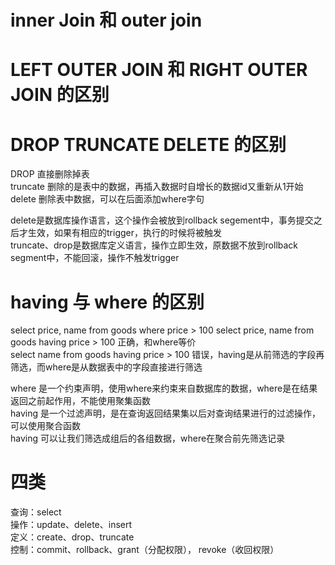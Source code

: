 # inner Join 和 outer join  

# LEFT OUTER JOIN 和 RIGHT OUTER JOIN 的区别  


# DROP TRUNCATE DELETE 的区别
DROP 直接删除掉表   
truncate 删除的是表中的数据，再插入数据时自增长的数据id又重新从1开始  
delete 删除表中数据，可以在后面添加where字句  

delete是数据库操作语言，这个操作会被放到rollback segement中，事务提交之后才生效，如果有相应的trigger，执行的时候将被触发  
truncate、drop是数据库定义语言，操作立即生效，原数据不放到rollback segment中，不能回滚，操作不触发trigger   




# having 与 where 的区别  
select price, name from goods where price > 100 
select price, name from goods having price > 100 正确，和where等价  
select name from goods having price > 100 错误，having是从前筛选的字段再筛选，而where是从数据表中的字段直接进行筛选  
  
where 是一个约束声明，使用where来约束来自数据库的数据，where是在结果返回之前起作用，不能使用聚集函数  
having 是一个过滤声明，是在查询返回结果集以后对查询结果进行的过滤操作，可以使用聚合函数  
having 可以让我们筛选成组后的各组数据，where在聚合前先筛选记录  

# 四类  
查询：select   
操作：update、delete、insert    
定义：create、drop、truncate  
控制：commit、rollback、grant（分配权限）， revoke（收回权限）  